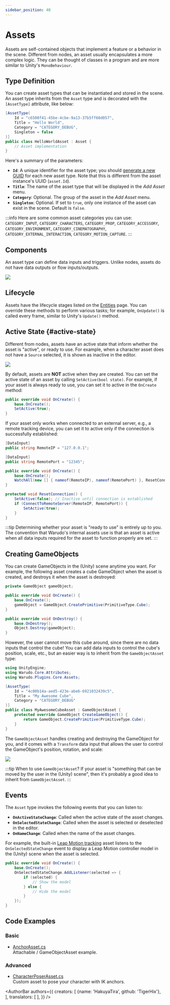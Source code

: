 ```yaml
---
sidebar_position: 40
---
```


# Assets

Assets are self-contained objects that implement a feature or a behavior in the scene. Different from nodes, an asset usually encapsulates a more complex logic. They can be thought of classes in a program and are more similar to Unity's `MonoBehaviour`.

## Type Definition

You can create asset types that can be instantiated and stored in the scene. An asset type inherits from the `Asset` type and is decorated with the `[AssetType]` attribute, like below:

```csharp
[AssetType(
    Id = "c6500f41-45be-4cbe-9a13-37b5ff60d057",
    Title = "Hello World",
    Category = "CATEGORY_DEBUG",
    Singleton = false
)]
public class HelloWorldAsset : Asset {
    // Asset implementation
}
```

Here's a summary of the parameters:

- **`Id`**: A unique identifier for the asset type; you should [generate a new GUID](https://www.guidgenerator.com/online-guid-generator.aspx) for each new asset type. Note that this is different from the asset instance's UUID (`asset.Id`).
- **`Title`**: The name of the asset type that will be displayed in the *Add Asset* menu.
- **`Category`**: Optional. The group of the asset in the *Add Asset* menu.
- **`Singleton`**: Optional. If set to `true`, only one instance of the asset can exist in the scene. Default is `false`.

:::info
Here are some common asset categories you can use: `CATEGORY_INPUT`, `CATEGORY_CHARACTERS`, `CATEGORY_PROP`, `CATEGORY_ACCESSORY`, `CATEGORY_ENVIRONMENT`, `CATEGORY_CINEMATOGRAPHY`, `CATEGORY_EXTERNAL_INTERACTION`, `CATEGORY_MOTION_CAPTURE`.
:::

## Components

An asset type can define data inputs and triggers. Unlike nodes, assets do not have data outputs or flow inputs/outputs.

![](/doc-img/en-scripting-concepts-4.png)

## Lifecycle

Assets have the lifecycle stages listed on the [Entities](entities#lifecycle) page. You can override these methods to perform various tasks; for example, `OnUpdate()` is called every frame, similar to Unity's `Update()` method.

## Active State {#active-state}

Different from nodes, assets have an active state that inform whether the asset is "active", or ready to use. For example, when a character asset does not have a `Source` selected, it is shown as inactive in the editor.

![](/doc-img/en-custom-asset-1.png)

By default, assets are **NOT** active when they are created. You can set the active state of an asset by calling `SetActive(bool state)`. For example, if your asset is always ready to use, you can set it to active in the `OnCreate` method:

```csharp
public override void OnCreate() {
    base.OnCreate();
    SetActive(true);
}
```

If your asset only works when connected to an external server, e.g., a remote tracking device, you can set it to active only if the connection is successfully established:

```csharp
[DataInput]
public string RemoteIP = "127.0.0.1";

[DataInput]
public string RemotePort = "12345";

public override void OnCreate() {
    base.OnCreate();
    WatchAll(new [] { nameof(RemoteIP), nameof(RemotePort) }, ResetConnection); // When RemoteIP or RemotePort changes, reset the connection
}

protected void ResetConnection() {
    SetActive(false); // Inactive until connection is established
    if (ConnectToRemoteServer(RemoteIP, RemotePort)) {
        SetActive(true);
    }
}
```

:::tip
Determining whether your asset is "ready to use" is entirely up to you. The convention that Warudo's internal assets use is that an asset is active when all data inputs required for the asset to function properly are set.
:::

## Creating GameObjects

You can create GameObjects in the (Unity) scene anytime you want. For example, the following asset creates a cube GameObject when the asset is created, and destroys it when the asset is destroyed:

```csharp
private GameObject gameObject;

public override void OnCreate() {
    base.OnCreate();
    gameObject = GameObject.CreatePrimitive(PrimitiveType.Cube);
}

public override void OnDestroy() {
    base.OnDestroy();
    Object.Destroy(gameObject);
}
```

However, the user cannot move this cube around, since there are no data inputs that control the cube! You can add data inputs to control the cube's position, scale, etc., but an easier way is to inherit from the `GameObjectAsset` type:

```csharp
using UnityEngine;
using Warudo.Core.Attributes;
using Warudo.Plugins.Core.Assets;

[AssetType(
    Id = "4c00b14a-aed5-423e-abe6-6921032439c5",
    Title = "My Awesome Cube",
    Category = "CATEGORY_DEBUG"
)]
public class MyAwesomeCubeAsset : GameObjectAsset {
    protected override GameObject CreateGameObject() {
        return GameObject.CreatePrimitive(PrimitiveType.Cube);
    }
}
```

The `GameObjectAsset` handles creating and destroying the GameObject for you, and it comes with a `Transform` data input that allows the user to control the GameObject's position, rotation, and scale:

![](/doc-img/en-custom-asset-2.png)

:::tip
When to use `GameObjectAsset`? If your asset is "something that can be moved by the user in the (Unity) scene", then it's probably a good idea to inherit from `GameObjectAsset`.
:::

## Events

The `Asset` type invokes the following events that you can listen to:

- **`OnActiveStateChange`**: Called when the active state of the asset changes.
- **`OnSelectedStateChange`**: Called when the asset is selected or deselected in the editor.
- **`OnNameChange`**: Called when the name of the asset changes.

For example, the built-in [Leap Motion tracking](../../mocap/leap-motion) asset listens to the `OnSelectedStateChange` event to display a Leap Motion controller model in the (Unity) scene when the asset is selected.

```csharp
public override void OnCreate() {
    base.OnCreate();
    OnSelectedStateChange.AddListener(selected => {
        if (selected) {
            // Show the model
        } else {
            // Hide the model
        }
    });
}
```

## Code Examples

### Basic

- [AnchorAsset.cs](https://gist.github.com/TigerHix/c549e984df0be34cfd6f8f50e741aab2)  
Attachable / GameObjectAsset example.

### Advanced

- [CharacterPoserAsset.cs](https://gist.github.com/TigerHix/8413f8e10e508f37bb946d8802ee4e0b)  
Custom asset to pose your character with IK anchors.

<AuthorBar authors={{
creators: [
{name: 'HakuyaTira', github: 'TigerHix'},
],
translators: [
],
}} />
